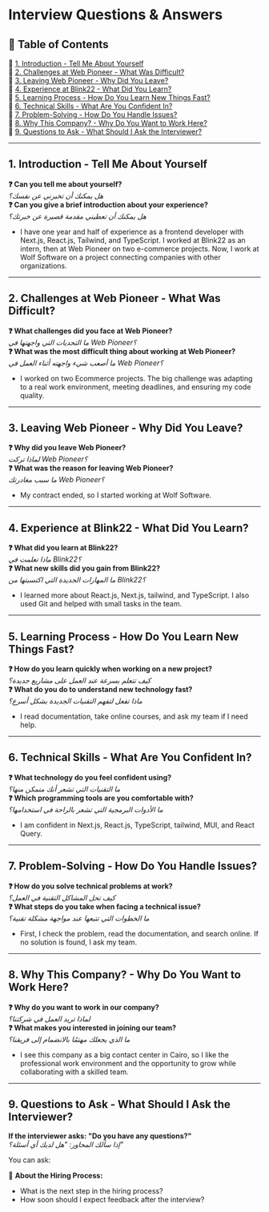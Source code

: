 # Interview Questions & Answers

## 📌 Table of Contents

🔹 [1. Introduction - Tell Me About Yourself](#1-introduction---tell-me-about-yourself)  
🔹 [2. Challenges at Web Pioneer - What Was Difficult?](#2-challenges-at-web-pioneer---what-was-difficult)  
🔹 [3. Leaving Web Pioneer - Why Did You Leave?](#3-leaving-web-pioneer---why-did-you-leave)  
🔹 [4. Experience at Blink22 - What Did You Learn?](#4-experience-at-blink22---what-did-you-learn)  
🔹 [5. Learning Process - How Do You Learn New Things Fast?](#5-learning-process---how-do-you-learn-new-things-fast)  
🔹 [6. Technical Skills - What Are You Confident In?](#6-technical-skills---what-are-you-confident-in)  
🔹 [7. Problem-Solving - How Do You Handle Issues?](#7-problem-solving---how-do-you-handle-issues)  
🔹 [8. Why This Company? - Why Do You Want to Work Here?](#8-why-this-company---why-do-you-want-to-work-here)  
🔹 [9. Questions to Ask - What Should I Ask the Interviewer?](#9-questions-to-ask---what-should-i-ask-the-interviewer)

---

## 1. Introduction - Tell Me About Yourself

**❓ Can you tell me about yourself?**  
*هل يمكنك أن تخبرني عن نفسك؟*  
**❓ Can you give a brief introduction about your experience?**  
*هل يمكنك أن تعطيني مقدمة قصيرة عن خبرتك؟*

- I have one year and half of experience as a frontend developer with Next.js, React.js, Tailwind, and TypeScript. I worked at Blink22 as an intern, then at Web Pioneer on two e-commerce projects. Now, I work at Wolf Software on a project connecting companies with other organizations.

---

## 2. Challenges at Web Pioneer - What Was Difficult?

**❓ What challenges did you face at Web Pioneer?**  
*ما التحديات التي واجهتها في Web Pioneer؟*  
**❓ What was the most difficult thing about working at Web Pioneer?**  
*ما أصعب شيء واجهته أثناء العمل في Web Pioneer؟*

- I worked on two Ecommerce projects. The big challenge was adapting to a real work environment, meeting deadlines, and ensuring my code quality.

---

## 3. Leaving Web Pioneer - Why Did You Leave?

**❓ Why did you leave Web Pioneer?**  
*لماذا تركت Web Pioneer؟*  
**❓ What was the reason for leaving Web Pioneer?**  
*ما سبب مغادرتك Web Pioneer؟*

- My contract ended, so I started working at Wolf Software.

---

## 4. Experience at Blink22 - What Did You Learn?

**❓ What did you learn at Blink22?**  
*ماذا تعلمت في Blink22؟*  
**❓ What new skills did you gain from Blink22?**  
*ما المهارات الجديدة التي اكتسبتها من Blink22؟*

- I learned more about React.js, Next.js, tailwind, and TypeScript. I also used Git and helped with small tasks in the team.

---

## 5. Learning Process - How Do You Learn New Things Fast?

**❓ How do you learn quickly when working on a new project?**  
*كيف تتعلم بسرعة عند العمل على مشاريع جديدة؟*  
**❓ What do you do to understand new technology fast?**  
*ماذا تفعل لتفهم التقنيات الجديدة بشكل أسرع؟*

- I read documentation, take online courses, and ask my team if I need help.

---

## 6. Technical Skills - What Are You Confident In?

**❓ What technology do you feel confident using?**  
*ما التقنيات التي تشعر أنك متمكن منها؟*  
**❓ Which programming tools are you comfortable with?**  
*ما الأدوات البرمجية التي تشعر بالراحة في استخدامها؟*

- I am confident in Next.js, React.js, TypeScript, tailwind, MUI, and React Query.

---

## 7. Problem-Solving - How Do You Handle Issues?

**❓ How do you solve technical problems at work?**  
*كيف تحل المشاكل التقنية في العمل؟*  
**❓ What steps do you take when facing a technical issue?**  
*ما الخطوات التي تتبعها عند مواجهة مشكلة تقنية؟*

- First, I check the problem, read the documentation, and search online. If no solution is found, I ask my team.

---

## 8. Why This Company? - Why Do You Want to Work Here?

**❓ Why do you want to work in our company?**  
*لماذا تريد العمل في شركتنا؟*  
**❓ What makes you interested in joining our team?**  
*ما الذي يجعلك مهتمًا بالانضمام إلى فريقنا؟*

- I see this company as a big contact center in Cairo, so I like the professional work environment and the opportunity to grow while collaborating with a skilled team.

---

## 9. Questions to Ask - What Should I Ask the Interviewer?

**If the interviewer asks: "Do you have any questions?"**  
*إذا سألك المحاور: "هل لديك أي أسئلة؟"*

You can ask:

🔸 **About the Hiring Process:**

- What is the next step in the hiring process?
- How soon should I expect feedback after the interview?

